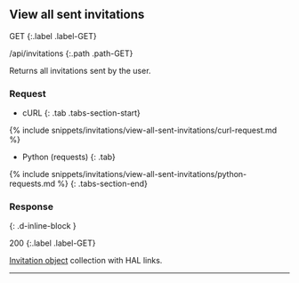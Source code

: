## View all sent invitations

GET
{:.label .label-GET}

/api/invitations
{:.path .path-GET}

Returns all invitations sent by the user.

### Request

- cURL
{: .tab .tabs-section-start}

{% include snippets/invitations/view-all-sent-invitations/curl-request.md %}

- Python (requests)
{: .tab}

{% include snippets/invitations/view-all-sent-invitations/python-requests.md %}
{: .tabs-section-end}

### Response
{: .d-inline-block }

200
{:.label .label-GET}

[Invitation object](invitations#invitation-object) collection with HAL links.

---